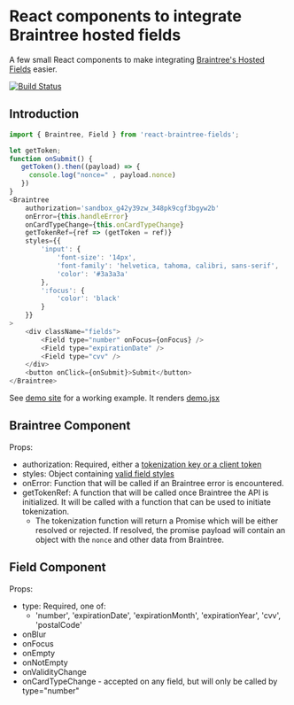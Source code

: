# React components to integrate Braintree hosted fields

A few small React components to make integrating [Braintree's Hosted Fields](https://developers.braintreepayments.com/guides/hosted-fields/) easier.

[![Build Status](https://travis-ci.org/nathanstitt/react-braintree-fields.svg?branch=master)](https://travis-ci.org/nathanstitt/react-braintree-fields)


## Introduction

```javascript
import { Braintree, Field } from 'react-braintree-fields';

let getToken;
function onSubmit() {
   getToken().then((payload) => {
     console.log("nonce=" , payload.nonce)
   })
}
<Braintree
    authorization='sandbox_g42y39zw_348pk9cgf3bgyw2b'
    onError={this.handleError}
    onCardTypeChange={this.onCardTypeChange}
    getTokenRef={ref => (getToken = ref)}
    styles={{
        'input': {
            'font-size': '14px',
            'font-family': 'helvetica, tahoma, calibri, sans-serif',
            'color': '#3a3a3a'
        },
        ':focus': {
            'color': 'black'
        }
    }}
>
    <div className="fields">
        <Field type="number" onFocus={onFocus} />
        <Field type="expirationDate" />
        <Field type="cvv" />
    </div>
    <button onClick={onSubmit}>Submit</button>
</Braintree>


```

See [demo site](https://nathanstitt.github.io/react-braintree-fields/) for a working example. It renders [demo.jsx](demo.jsx)

## Braintree Component

Props:
 * authorization: Required, either a [tokenization key or a client token](https://developers.braintreepayments.com/guides/hosted-fields/setup-and-integration/)
 * styles: Object containing [valid field styles](https://braintree.github.io/braintree-web/3.11.1/module-braintree-web_hosted-fields.html#.create)
 * onError: Function that will be called if an Braintree error is encountered.
 * getTokenRef: A function that will be called once Braintree the API is initialized.  It will be called with a function that can be used to initiate tokenization.
   * The tokenization function will return a Promise which will be either resolved or rejected.  If resolved, the promise payload will contain an object with the `nonce` and other data from Braintree.

## Field Component

Props:
  * type: Required, one of:
    - 'number', 'expirationDate', 'expirationMonth', 'expirationYear', 'cvv', 'postalCode'
  * onBlur
  * onFocus
  * onEmpty
  * onNotEmpty
  * onValidityChange
  * onCardTypeChange - accepted on any field, but will only be called by type="number"
